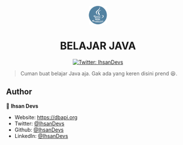 <div align="center">
<img width="50" height="50" src="java.png"/>
<h1>BELAJAR JAVA</h1>
<p>
  <a href="https://twitter.com/IhsanDevs" target="_blank">
    <img alt="Twitter: IhsanDevs" src="https://img.shields.io/twitter/follow/IhsanDevs.svg?style=social" />
  </a>
</p>
</div>

> Cuman buat belajar Java aja. Gak ada yang keren disini prend :laughing:.

## Author

👤 **Ihsan Devs**

- Website: https://dbapi.org
- Twitter: [@IhsanDevs](https://twitter.com/IhsanDevs)
- Github: [@IhsanDevs](https://github.com/IhsanDevs)
- LinkedIn: [@IhsanDevs](https://linkedin.com/in/IhsanDevs)
